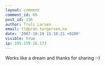 ```yaml
---
layout: comment
comment_id: 69
post_id: 156
author: Truls Larsen
email: tl@pran.torgersen.no
date: '2007-10-19 15:18:21 +0200'
visible: true
ip: 195.159.16.173
---
```

Works like a dream and thanks for sharing :-)
